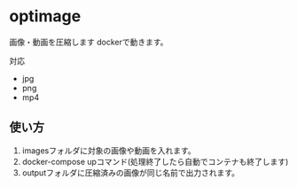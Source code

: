 # optimage
画像・動画を圧縮します
dockerで動きます。

対応
* jpg
* png
* mp4

## 使い方
1. imagesフォルダに対象の画像や動画を入れます。
2. docker-compose upコマンド(処理終了したら自動でコンテナも終了します)
3. outputフォルダに圧縮済みの画像が同じ名前で出力されます。
